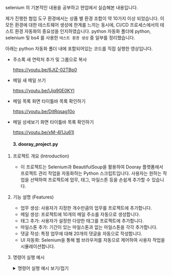 selenium 의 기본적인 내용을 공부하고 현업에서 실습해본 내용입니다.


제가 진행한 협업 도구 환경에서는 상품 별 환경 조합이 약 10가지 이상 되었습니다.
이 모든 환경에 대한 테스트웨어 생성에 한계를 느끼는 동시에, CI/CD 프로세스에서의 테스트 환경 자동화의 중요성을 인지하였습니다.
python 자동화 폴더에 python, selenium 및 bs4 를 사용한 `테스트 환경 생성` 중 일부를 정리했습니다.

아래는 python 자동화 폴더 내에 포함되어있는 코드를 직접 실행한 영상입니다.



    
- 주소록 새 연락처 추가 및 그룹으로 복사
    
    https://youtu.be/6JtZ-02TBp0
    
- 메일 새 메일 쓰기
    
    https://youtu.be/lJjq90E0KYI
    
- 메일 목록 화면 타이틀바 목록 확인하기
    
    https://youtu.be/DitRqsag10o
    
- 메일 상세보기 화면 타이틀바 목록 확인하기
    
    https://youtu.be/xM-4I1Ju61I


  #### 3. dooray\_project.py
1. 프로젝트 개요 (Introduction)
    * 이 프로젝트는 Selenium과 BeautifulSoup을 활용하여 Dooray 플랫폼에서 프로젝트 관리 작업을 자동화하는 Python 스크립트입니다. 사용자는 원하는 작업을 선택하여 프로젝트에 업무, 태그, 마일스톤 등을 손쉽게 추가할 수 있습니다.
2. 기능 설명 (Features)
    * 업무 생성: 사용자가 지정한 개수만큼의 업무를 프로젝트에 추가합니다.
    * 메일 생성: 프로젝트에 10개의 메일 주소를 자동으로 생성합니다.
    * 태그 추가: 사용자가 설정한 다양한 태그를 프로젝트에 추가합니다.
    * 마일스톤 추가: 기간이 있는 마일스톤과 없는 마일스톤을 각각 추가합니다.
    * 댓글 작성: 특정 업무에 대해 20개의 댓글을 자동으로 작성합니다.
    * UI 자동화: Selenium을 통해 웹 브라우저를 자동으로 제어하여 사용자 작업을 시뮬레이션합니다.
3. 명령어 실행 예시
    <details>
      <summary>명령어 실행 예시 보기/접기</summary>
      - 프로젝트 업무 추가  
        https://youtu.be/5_KhX62uhp4
        
      - 프로젝트 메일 주소 추가  
        https://youtu.be/HjCuZdZteQk
        
      - 프로젝트 태그 추가  
        https://youtu.be/w36x14DlA00
        
      - 프로젝트 마일스톤 추가  
        https://youtu.be/3Cfc3W3_BGc
    </details>
